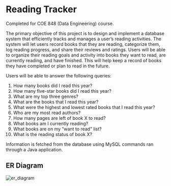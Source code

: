 # Reading Tracker
Completed for COE 848 (Data Engineering) course. 

The primary objective of this project is to design and implement a database system that efficiently tracks and manages a user’s reading activities. The system will let users record books that they are reading, categorize them, log reading progress, and share their reviews and ratings. Users will be able to organize their reading goals and activity into books they want to read, are currently reading, and have finished. This will help keep a record of books they have completed or plan to read in the future.

Users will be able to answer the following queries:
  1) How many books did I read this year?
  2) How many five-star books did I read this year?
  3) What are my top three genres?
  4) What are the books that I read this year?
  5) What were the highest and lowest rated books that I read this year?
  6) Who are my most read authors?
  7) How many pages are left of book X to read?
  8) What books am I currently reading?
  9) What books are on my “want to read” list?
  10) What is the reading status of book X?

Information is fetched from the database using MySQL commands ran through a Java application.

## ER Diagram
![er_diagram](https://github.com/user-attachments/assets/f0de95e2-6cbb-4e30-9cdb-d73277d82a97)
